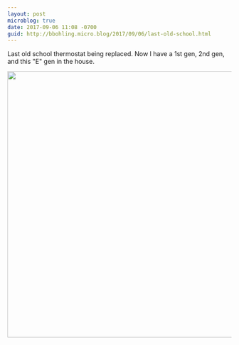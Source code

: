 ```yaml
---
layout: post
microblog: true
date: 2017-09-06 11:08 -0700
guid: http://bbohling.micro.blog/2017/09/06/last-old-school.html
---
```

Last old school thermostat being replaced. Now I have a 1st gen, 2nd gen, and this "E" gen in the house.

<img src="http://bbohling.micro.blog/uploads/2017/29af784a27.jpg" width="599" height="600" />
